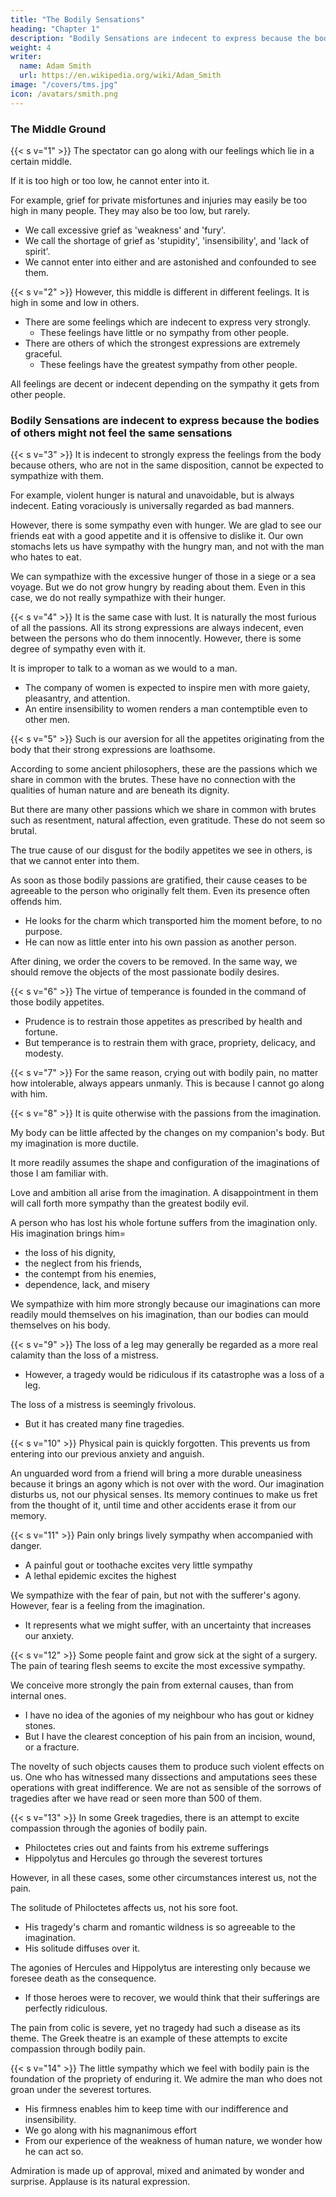 ```yaml
---
title: "The Bodily Sensations"
heading: "Chapter 1"
description: "Bodily Sensations are indecent to express because the bodies of others might not feel the same sensations"
weight: 4
writer:
  name: Adam Smith
  url: https://en.wikipedia.org/wiki/Adam_Smith
image: "/covers/tms.jpg"
icon: /avatars/smith.png
---
```




<!-- ### Introduction  -->

### The Middle Ground

{{< s v="1" >}} The spectator can go along with our feelings which lie in a certain middle.

If it is too high or too low, he cannot enter into it.

For example, grief for private misfortunes and injuries may easily be too high in many people. They may also be too low, but rarely.
- We call excessive grief as 'weakness' and 'fury'.
- We call the shortage of grief as 'stupidity', 'insensibility', and 'lack of spirit'.
- We cannot enter into either and are astonished and confounded to see them.


{{< s v="2" >}} However, this middle is different in different feelings. It is high in some and low in others.
- There are some feelings which are indecent to express very strongly.
  - These feelings have little or no sympathy from other people.
- There are others of which the strongest expressions are extremely graceful.
  - These feelings have the greatest sympathy from other people.

All feelings are decent or indecent depending on the sympathy it gets from other people.


### Bodily Sensations are indecent to express because the bodies of others might not feel the same sensations

{{< s v="3" >}} It is indecent to strongly express the feelings from the body because others, who are not in the same disposition, cannot be expected to sympathize with them.

For example, violent hunger is natural and unavoidable, but is always indecent. Eating voraciously is universally regarded as bad manners.

However, there is some sympathy even with hunger. We are glad to see our friends eat with a good appetite and it is offensive to dislike it. Our own stomachs lets us have sympathy with the hungry man, and not with the man who hates to eat.

We can sympathize with the excessive hunger of those in a siege or a sea voyage. But we do not grow hungry by reading about them. Even in this case, we do not really sympathize with their hunger.


{{< s v="4" >}} It is the same case with lust. It is naturally the most furious of all the passions. All its strong expressions are always indecent, even between the persons who do them innocently. However, there is some degree of sympathy even with it.

It is improper to talk to a woman as we would to a man. 
- The company of women is expected to inspire men with more gaiety, pleasantry, and attention.
- An entire insensibility to women renders a man contemptible even to other men.


{{< s v="5" >}} Such is our aversion for all the appetites originating from the body that their strong expressions are loathsome.

According to some ancient philosophers, these are the passions which we share in common with the brutes. These have no connection with the qualities of human nature and are beneath its dignity.

But there are many other passions which we share in common with brutes such as resentment, natural affection, even gratitude. These do not seem so brutal.

The true cause of our disgust for the bodily appetites we see in others, is that we cannot enter into them.

As soon as those bodily passions are gratified, their cause ceases to be agreeable to the person who originally felt them. Even its presence often offends him.
- He looks for the charm which transported him the moment before, to no purpose.
- He can now as little enter into his own passion as another person.

After dining, we order the covers to be removed. In the same way, we should remove the objects of the most passionate bodily desires.

{{< s v="6" >}} The virtue of temperance is founded in the command of those bodily appetites. 
- Prudence is to restrain those appetites as prescribed by health and fortune.
- But temperance is to restrain them with grace, propriety, delicacy, and modesty.


{{< s v="7" >}} For the same reason, crying out with bodily pain, no matter how intolerable, always appears unmanly. This is because I cannot go along with him.

<!-- However, there is much sympathy even with bodily pain.

I see a stroke just ready to fall on another person's leg.
I naturally shrink and draw back my own leg.
When it falls, I feel it in some measure.
I am hurt by it as well as the sufferer.
However, my hurt is excessively slight.
Because of that, I always despise him if he cries out violently, as .
This is the case of all the bodily passions.
They excite either no sympathy or a disproportional sympathy to the violence felt by the sufferer.
 -->

{{< s v="8" >}} It is quite otherwise with the passions from the imagination.

My body can be little affected by the changes on my companion's body. But my imagination is more ductile.

It more readily assumes the shape and configuration of the imaginations of those I am familiar with.


Love and ambition all arise from the imagination. A disappointment in them will call forth more sympathy than the greatest bodily evil.

A person who has lost his whole fortune suffers from the imagination only. His imagination brings him=  
- the loss of his dignity,
- the neglect from his friends,
- the contempt from his enemies,
- dependence, lack, and misery

We sympathize with him more strongly because our imaginations can more readily mould themselves on his imagination, than our bodies can mould themselves on his body.


{{< s v="9" >}} The loss of a leg may generally be regarded as a more real calamity than the loss of a mistress. 
- However, a tragedy would be ridiculous if its catastrophe was a loss of a leg.

The loss of a mistress is seemingly frivolous.
- But it has created many fine tragedies.


{{< s v="10" >}} Physical pain is quickly forgotten. This prevents us from entering into our previous anxiety and anguish.

An unguarded word from a friend will bring a more durable uneasiness because it brings an agony which is not over with the word. Our imagination disturbs us, not our physical senses. Its memory continues to make us fret from the thought of it, until time and other accidents erase it from our memory.


{{< s v="11" >}} Pain only brings lively sympathy when accompanied with danger. 
- A painful gout or toothache excites very little sympathy
- A lethal epidemic excites the highest

We sympathize with the fear of pain, but not with the sufferer's agony. However, fear is a feeling from the imagination.
- It represents what we might suffer, with an uncertainty that increases our anxiety.


{{< s v="12" >}} Some people faint and grow sick at the sight of a surgery. The pain of tearing flesh seems to excite the most excessive sympathy.

We conceive more strongly the pain from external causes, than from internal ones.
- I have no idea of the agonies of my neighbour who has gout or kidney stones.
- But I have the clearest conception of his pain from an incision, wound, or a fracture.

The novelty of such objects causes them to produce such violent effects on us. One who has witnessed many dissections and amputations sees these operations with great indifference. We are not as sensible of the sorrows of tragedies after we have read or seen more than 500 of them.


{{< s v="13" >}} In some Greek tragedies, there is an attempt to excite compassion through the agonies of bodily pain.
- Philoctetes cries out and faints from his extreme sufferings
- Hippolytus and Hercules go through the severest tortures

However, in all these cases, some other circumstances interest us, not the pain.

The solitude of Philoctetes affects us, not his sore foot.
- His tragedy's charm and romantic wildness is so agreeable to the imagination.
- His solitude diffuses over it.

The agonies of Hercules and Hippolytus are interesting only because we foresee death as the consequence.
- If those heroes were to recover, we would think that their sufferings are perfectly ridiculous.

The pain from colic is severe, yet no tragedy had such a disease as its theme. The Greek theatre is an example of these attempts to excite compassion through bodily pain.


{{< s v="14" >}} The little sympathy which we feel with bodily pain is the foundation of the propriety of enduring it. We admire the man who does not groan under the severest tortures. 
- His firmness enables him to keep time with our indifference and insensibility.
- We go along with his magnanimous effort
- From our experience of the weakness of human nature, we wonder how he can act so.

Admiration is made up of approval, mixed and animated by wonder and surprise. Applause is its natural expression.
